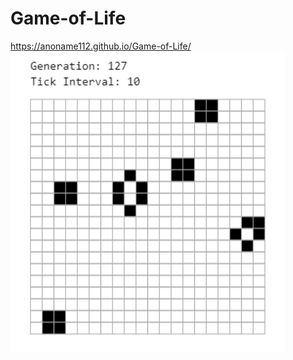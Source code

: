 # Game-of-Life
https://anoname112.github.io/Game-of-Life/
<br />
<a href="https://anoname112.github.io/Game-of-Life/">
   <img src="https://raw.githubusercontent.com/Anoname112/Game-of-Life/main/ss.png" title="Game of Life">
</a>
